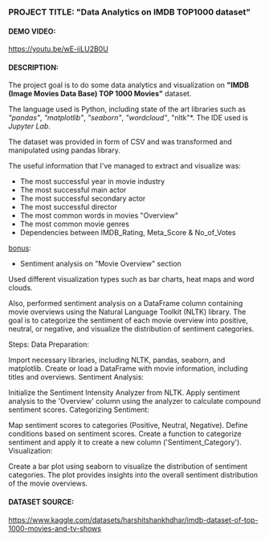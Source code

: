 ### PROJECT TITLE: "Data Analytics on IMDB TOP1000 dataset"

#### DEMO VIDEO: 
https://youtu.be/wE-iiLU2B0U

#### DESCRIPTION:
The project goal is to do some data analytics and visualization on **"IMDB (Image Movies Data Base) TOP 1000 Movies"** dataset. 

The language used is Python, including state of the art libraries such as *"pandas"*, *"matplotlib"*, *"seaborn"*, *"wordcloud"*, "nltk"*. The IDE used is *Jupyter Lab*.

The dataset was provided in form of CSV and was transformed and manipulated using pandas library.

The useful information that I've managed to extract and visualize was:
* The most successful year in movie industry
* The most successful main actor
* The most successful secondary actor
* The most successful director
* The most common words in movies "Overview"
* The most common movie genres
* Dependencies between IMDB_Rating, Meta_Score & No_of_Votes

<u>bonus</u>: 
* Sentiment analysis on "Movie Overview" section

Used different visualization types such as bar charts, heat maps and word clouds.

Also, performed sentiment analysis on a DataFrame column containing movie overviews using the Natural Language Toolkit (NLTK) library. The goal is to categorize the sentiment of each movie overview into positive, neutral, or negative, and visualize the distribution of sentiment categories.

Steps:
Data Preparation:

Import necessary libraries, including NLTK, pandas, seaborn, and matplotlib.
Create or load a DataFrame with movie information, including titles and overviews.
Sentiment Analysis:

Initialize the Sentiment Intensity Analyzer from NLTK.
Apply sentiment analysis to the 'Overview' column using the analyzer to calculate compound sentiment scores.
Categorizing Sentiment:

Map sentiment scores to categories (Positive, Neutral, Negative).
Define conditions based on sentiment scores.
Create a function to categorize sentiment and apply it to create a new column ('Sentiment_Category').
Visualization:

Create a bar plot using seaborn to visualize the distribution of sentiment categories.
The plot provides insights into the overall sentiment distribution of the movie overviews.
#### DATASET SOURCE:
https://www.kaggle.com/datasets/harshitshankhdhar/imdb-dataset-of-top-1000-movies-and-tv-shows

